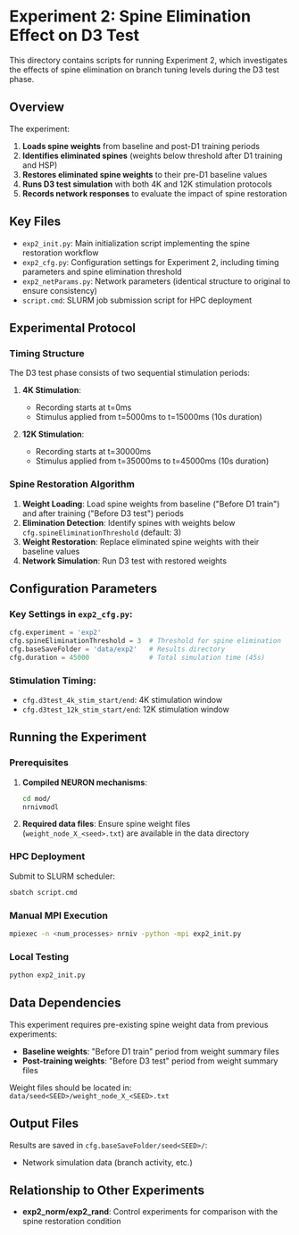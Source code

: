 # Experiment 2: Spine Elimination Effect on D3 Test

This directory contains scripts for running Experiment 2, which investigates the effects of spine elimination on branch tuning levels during the D3 test phase. 

## Overview

The experiment:

1. **Loads spine weights** from baseline and post-D1 training periods
2. **Identifies eliminated spines** (weights below threshold after D1 training and HSP)
3. **Restores eliminated spine weights** to their pre-D1 baseline values
4. **Runs D3 test simulation** with both 4K and 12K stimulation protocols
5. **Records network responses** to evaluate the impact of spine restoration

## Key Files

- `exp2_init.py`: Main initialization script implementing the spine restoration workflow
- `exp2_cfg.py`: Configuration settings for Experiment 2, including timing parameters and spine elimination threshold
- `exp2_netParams.py`: Network parameters (identical structure to original to ensure consistency)
- `script.cmd`: SLURM job submission script for HPC deployment

## Experimental Protocol

### Timing Structure
The D3 test phase consists of two sequential stimulation periods:

1. **4K Stimulation**: 
   - Recording starts at t=0ms
   - Stimulus applied from t=5000ms to t=15000ms (10s duration)
   
2. **12K Stimulation**:
   - Recording starts at t=30000ms 
   - Stimulus applied from t=35000ms to t=45000ms (10s duration)

### Spine Restoration Algorithm

1. **Weight Loading**: Load spine weights from baseline ("Before D1 train") and after training ("Before D3 test") periods
2. **Elimination Detection**: Identify spines with weights below `cfg.spineEliminationThreshold` (default: 3)
3. **Weight Restoration**: Replace eliminated spine weights with their baseline values
4. **Network Simulation**: Run D3 test with restored weights

## Configuration Parameters

### Key Settings in `exp2_cfg.py`:

```python
cfg.experiment = 'exp2'
cfg.spineEliminationThreshold = 3  # Threshold for spine elimination
cfg.baseSaveFolder = 'data/exp2'   # Results directory
cfg.duration = 45000               # Total simulation time (45s)
```

### Stimulation Timing:
- `cfg.d3test_4k_stim_start/end`: 4K stimulation window
- `cfg.d3test_12k_stim_start/end`: 12K stimulation window

## Running the Experiment

### Prerequisites

1. **Compiled NEURON mechanisms**:
   ```bash
   cd mod/
   nrnivmodl
   ```

2. **Required data files**: Ensure spine weight files (`weight_node_X_<seed>.txt`) are available in the data directory

### HPC Deployment

Submit to SLURM scheduler:
```bash
sbatch script.cmd
```

### Manual MPI Execution

```bash
mpiexec -n <num_processes> nrniv -python -mpi exp2_init.py
```

### Local Testing

```bash
python exp2_init.py
```

## Data Dependencies

This experiment requires pre-existing spine weight data from previous experiments:
- **Baseline weights**: "Before D1 train" period from weight summary files
- **Post-training weights**: "Before D3 test" period from weight summary files

Weight files should be located in: `data/seed<SEED>/weight_node_X_<SEED>.txt`

## Output Files

Results are saved in `cfg.baseSaveFolder/seed<SEED>/`:
- Network simulation data (branch activity, etc.)

## Relationship to Other Experiments

- **exp2_norm/exp2_rand**: Control experiments for comparison with the spine restoration condition
